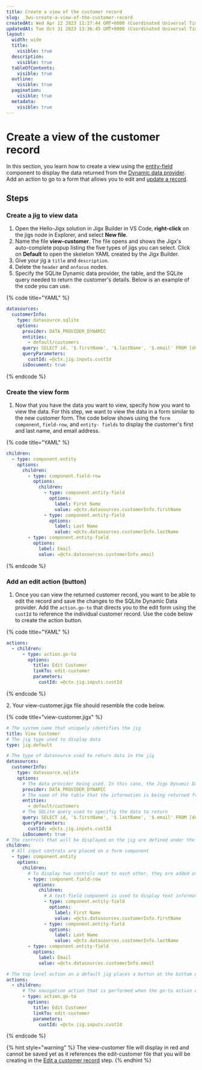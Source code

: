 ```yaml
---
title: Create a view of the customer record
slug: _3wu-create-a-view-of-the-customer-record
createdAt: Wed Apr 12 2023 11:27:44 GMT+0000 (Coordinated Universal Time)
updatedAt: Tue Oct 31 2023 13:36:45 GMT+0000 (Coordinated Universal Time)
layout:
  width: wide
  title:
    visible: true
  description:
    visible: true
  tableOfContents:
    visible: true
  outline:
    visible: true
  pagination:
    visible: true
  metadata:
    visible: true
---
```


# Create a view of the customer record

In this section, you learn how to create a view using the [entity-field](https://docs.jigx.com/examples/entity-field) component to display the data returned from the [Dynamic data provider](../../../building-apps-with-jigx/data/data-providers/dynamic-data/dynamic-data.md). Add an action to go to a form that allows you to edit and [update a record](../../../building-apps-with-jigx/ui/jigs-_screens_/forms/updating-a-record.md).

## Steps

### Create a jig to view data

1. Open the Hello-Jigx solution in Jigx Builder in VS Code, **right-click** on the jigs node in Explorer, and select **New file**.
2. Name the file **view-customer**. The file opens and shows the Jigx's auto-complete popup listing the five types of jigs you can select. Click on **Default** to open the skeleton YAML created by the Jigx Builder.
3. Give your jig a `title` and `description`.
4. Delete the `header` and `onfocus` nodes.
5. Specify the SQLite Dynamic data provider, the table, and the SQLite query needed to return the customer's details. Below is an example of the code you can use.

{% code title="YAML" %}
```yaml
datasources:
  customerInfo:
    type: datasource.sqlite
    options:
      provider: DATA_PROVIDER_DYNAMIC
      entities:
        - default/customers
      query: SELECT id, '$.firstName', '$.lastName', '$.email' FROM [default/customers] WHERE id = @custId
      queryParameters:
        custId: =@ctx.jig.inputs.custId
      isDocument: true
```
{% endcode %}

### Create the view form

1. Now that you have the data you want to view, specify how you want to view the data. For this step, we want to view the data in a form similar to the new customer form. The code below shows using the `form component`, `field-row`, and `entity- fields` to display the customer's first and last name, and email address.

{% code title="YAML" %}
```yaml
children:
  - type: component.entity
    options:
      children:
        - type: component.field-row
          options:
            children:
              - type: component.entity-field
                options:
                  label: First Name
                  value: =@ctx.datasources.customerInfo.firstName
              - type: component.entity-field
                options:
                  label: Last Name
                  value: =@ctx.datasources.customerInfo.lastName
        - type: component.entity-field
          options:
            label: Email
            value: =@ctx.datasources.customerInfo.email
```
{% endcode %}

### Add an edit action (button)

1. Once you can view the returned customer record, you want to be able to edit the record and save the changes to the SQLite Dynamic Data provider. Add the `action.go-to` that directs you to the edit form using the `custId` to reference the individual customer record. Use the code below to create the action button.

{% code title="YAML" %}
```yaml
actions:
  - children:
      - type: action.go-to
        options:
          title: Edit Customer
          linkTo: edit-customer
          parameters:
            custId: =@ctx.jig.inputs.custId
```
{% endcode %}

2\. Your view-customer.jigx file should resemble the code below.

{% code title="view-customer.jigx" %}
```yaml
# The system name that uniquely identifies the jig
title: View Customer
# The jig type used to display data
type: jig.default

# The type of datasource used to return data in the jig
datasources:
  customerInfo:
    type: datasource.sqlite
    options:
      # The data provider being used. In this case, the Jigx Dynamic Data provider, which is a built-in database that can be queried to get data from
      provider: DATA_PROVIDER_DYNAMIC
      # The name of the table that the information is being returned from. All Dynamic Data-based tables are saved in the "default" database
      entities:
        - default/customers
      # The SQLite query used to specifiy the data to return
      query: SELECT id, '$.firstName', '$.lastName', '$.email' FROM [default/customers] WHERE id = @custId
      queryParameters:
        custId: =@ctx.jig.inputs.custId
      isDocument: true
# The controls that will be displayed on the jig are defined under the children node on a default jig
children:
  # All input controls are placed on a form component
  - type: component.entity
    options:
      children:
        # To display two controls next to each other, they are added as children of a field-row component
        - type: component.field-row
          options:
            children:
              # A text-field component is used to display text information on a form
              - type: component.entity-field
                options:
                  label: First Name
                  value: =@ctx.datasources.customerInfo.firstName
              - type: component.entity-field
                options:
                  label: Last Name
                  value: =@ctx.datasources.customerInfo.lastName
        - type: component.entity-field
          options:
            label: Email
            value: =@ctx.datasources.customerInfo.email

# The top level action on a default jig places a button at the bottom of the screen
actions:
  - children:
      # The navigation action that is performed when the go-to action completes
      - type: action.go-to
        options:
          title: Edit Customer
          linkTo: edit-customer
          parameters:
            custId: =@ctx.jig.inputs.custId
```
{% endcode %}

{% hint style="warning" %}
The view-customer file will display in red and cannot be saved yet as it references the edit-customer file that you will be creating in the [Edit a customer record](edit-a-customer-record.md) step.
{% endhint %}
